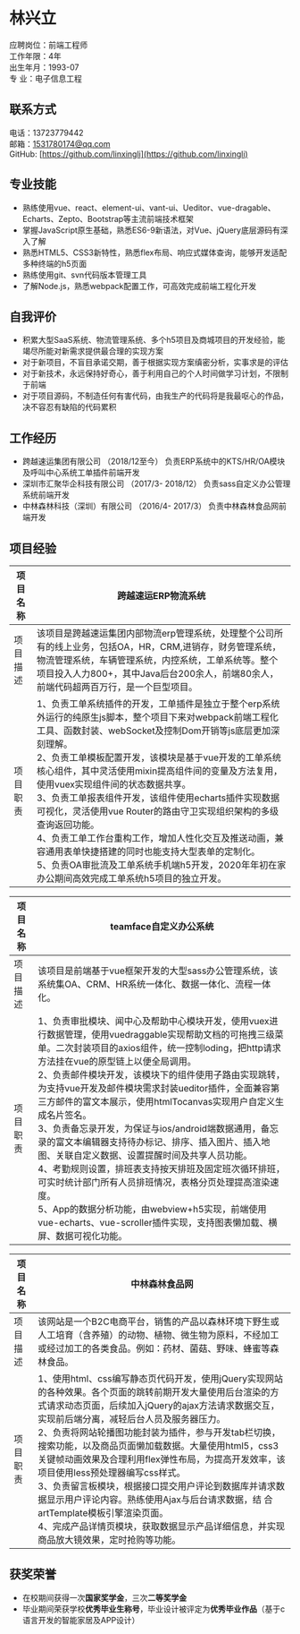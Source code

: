 # 林兴立

应聘岗位：前端工程师<br>
工作年限：4年<br>
出生年月：1993-07<br>
专 业：电子信息工程

## 联系方式

电话：13723779442              		          
邮箱：1531780174@qq.com                      
GitHub:  [https://github.com/linxingli](https://github.com/linxingli)

## 专业技能

- 熟练使用vue、react、element-ui、vant-ui、Ueditor、vue-dragable、Echarts、Zepto、Bootstrap等主流前端技术框架
- 掌握JavaScript原生基础，熟悉ES6-9新语法，对Vue、jQuery底层源码有深入了解
- 熟悉HTML5、CSS3新特性，熟悉flex布局、响应式媒体查询，能够开发适配多种终端的h5页面
- 熟练使用git、svn代码版本管理工具
- 了解Node.js，熟悉webpack配置工作，可高效完成前端工程化开发

## 自我评价

- 积累大型SaaS系统、物流管理系统、多个h5项目及商城项目的开发经验，能竭尽所能对新需求提供最合理的实现方案
- 对于新项目，不盲目承诺交期，善于根据实现方案缜密分析，实事求是的评估
- 对于新技术，永远保持好奇心，善于利用自己的个人时间做学习计划，不限制于前端
- 对于项目源码，不制造任何有害代码，由我生产的代码将是我最呕心的作品，决不容忍有缺陷的代码累积

## 工作经历

- 跨越速运集团有限公司 （2018/12至今）
负责ERP系统中的KTS/HR/OA模块及呼叫中心系统工单插件前端开发
- 深圳市汇聚华企科技有限公司 （2017/3- 2018/12）
负责sass自定义办公管理系统前端开发
- 中林森林科技（深圳）有限公司 （2016/4- 2017/3）
负责中林森林食品网前端开发

## 项目经验

| 项目名称 | **跨越速运ERP物流系统** |
| ------ | ------ |
| 项目描述 | 该项目是跨越速运集团内部物流erp管理系统，处理整个公司所有的线上业务，包括OA，HR，CRM,进销存，财务管理系统，物流管理系统，车辆管理系统，内控系统，工单系统等。整个项目投入人力800+，其中Java后台200余人，前端80余人，前端代码超两百万行，是一个巨型项目。 |
|项目职责  | 1、负责工单系统插件的开发，工单插件是独立于整个erp系统外运行的纯原生js脚本，整个项目下来对webpack前端工程化工具、函数封装、webSocket及控制Dom开销等js底层更加深刻理解。<br>2、负责工单模板配置开发，该模块是基于vue开发的工单系统核心组件，其中灵活使用mixin提高组件间的变量及方法复用，使用vuex实现组件间的状态数据共享。<br>3、负责工单报表组件开发，该组件使用echarts插件实现数据可视化，灵活使用vue Router的路由守卫实现组织架构的多级查询返回功能。<br>4、负责工单工作台重构工作，增加人性化交互及推送动画，兼容通用表单快捷搭建的同时也能支持大型表单的定制化。<br>5、负责OA审批流及工单系统手机端h5开发，2020年年初在家办公期间高效完成工单系统h5项目的独立开发。 |

| 项目名称 | **teamface自定义办公系统** |
| ------ | ------ |
| 项目描述 | 该项目是前端基于vue框架开发的大型sass办公管理系统，该系统集OA、CRM、HR系统一体化、数据一体化、流程一体化。 |
|项目职责  | 1、负责审批模块、闻中心及帮助中心模块开发，使用vuex进行数据管理，使用vuedraggable实现帮助文档的可拖拽三级菜单。二次封装项目的axios组件，统一控制loding，把http请求方法挂在vue的原型链上以便全局调用。<br>2、负责邮件模块开发，该模块下的组件使用子路由实现跳转，为支持vue开发及邮件模块需求封装ueditor插件，全面兼容第三方邮件的富文本展示，使用htmlTocanvas实现用户自定义生成名片签名。<br> 3、负责备忘录开发，为保证与ios/android端数据通用，备忘录的富文本编辑器支持待办标记、排序、插入图片、插入地图、关联自定义数据、设置提醒时间及共享人员功能。<br> 4、考勤规则设置，排班表支持按天排班及固定班次循环排班，可实时统计部门所有人员排班情况，表格分页处理提高渲染速度。 <br> 5、App的数据分析功能，由webview+h5实现，前端使用vue-echarts、vue-scroller插件实现，支持图表懒加载、横屏、数据可视化功能。|

| 项目名称 | **中林森林食品网** |
| ------ | ------ |
| 项目描述 | 该网站是一个B2C电商平台，销售的产品以森林环境下野生或人工培育（含养殖）的动物、植物、微生物为原料，不经加工或经过加工的各类食品。例如：药材、菌菇、野味、蜂蜜等森林食品。 |
|项目职责  | 1、使用html、css编写静态页代码开发，使用jQuery实现网站的各种效果。各个页面的跳转前期开发大量使用后台渲染的方式请求动态页面，后续加入jQuery的ajax方法请求数据交互，实现前后端分离，减轻后台人员及服务器压力。<br>2、负责将网站轮播图功能封装为插件，参与开发tab栏切换，搜索功能，以及商品页面懒加载数据。大量使用html5，css3关键帧动画效果及合理利用flex弹性布局，为提高开发效率，该项目使用less预处理器编写css样式。<br>3、负责留言板模块，根据接口提交用户评论到数据库并请求数据显示用户评论内容。熟练使用Ajax与后台请求数据，结	合artTemplate模板引擎渲染页面。<br>4、完成产品详情页模块，获取数据显示产品详细信息，并实现商品放大镜效果，定时抢购等功能。 |
  
  
## 获奖荣誉

- 在校期间获得一次**国家奖学金**，三次**二等奖学金**
- 毕业期间荣获学校**优秀毕业生称号**，毕业设计被评定为**优秀毕业作品**（基于c语言开发的智能家居及APP设计）
